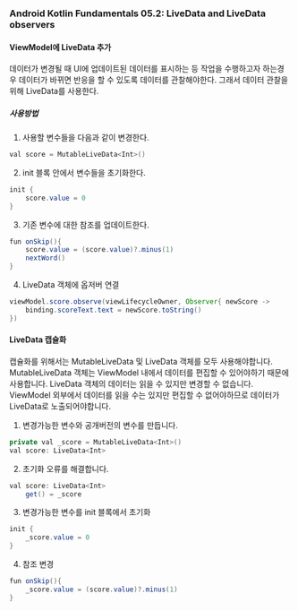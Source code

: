 ### Android Kotlin Fundamentals 05.2: LiveData and LiveData observers
#### ViewModel에 LiveData 추가
데이터가 변경될 때 UI에 업데이트된 데이터를 표시하는 등 작업을 수행하고자 하는경우 데이터가 바뀌면 반응을 할 수 있도록 데이터를 관찰해야한다. 그래서 데이터 관찰을 위해 LiveData를 사용한다.
##### 사용방법
1. 사용할 변수들을 다음과 같이 변경한다.
```java
val score = MutableLiveData<Int>()
```
2. init 블록 안에서 변수들을 초기화한다.
```java
init {
	score.value = 0
}
```
3. 기존 변수에 대한 참조를 업데이트한다.
```java
fun onSkip(){
	score.value = (score.value)?.minus(1)
	nextWord()
}
```
4. LiveData 객체에 옵저버 연결
```java
viewModel.score.observe(viewLifecycleOwner, Observer{ newScore ->
	binding.scoreText.text = newScore.toString()
})
```
#### LiveData 캡슐화
캡슐화를 위해서는 MutableLiveData 및 LiveData 객체를 모두 사용해야합니다.
MutableLiveData 객체는 ViewModel 내에서 데이터를 편집할 수 있어야하기 때문에 사용합니다.
LiveData 객체의 데이터는 읽을 수 있지만 변경할 수 없습니다. ViewModel 외부에서 데이터를 읽을 수는 있지만 편집할 수 없어야하므로 데이터가 LiveData로 노출되어야합니다.
1. 변경가능한 변수와 공개버전의 변수를 만듭니다.
```java
private val _score = MutableLiveData<Int>()
val score: LiveData<Int>
```
2. 초기화 오류를 해결합니다.
```java
val score: LiveData<Int>
	get() = _score
```
3. 변경가능한 변수를 init 블록에서 초기화
```java
init {
	_score.value = 0
}
```
4. 참조 변경
```java
fun onSkip(){
	_score.value = (score.value)?.minus(1)
}
```

